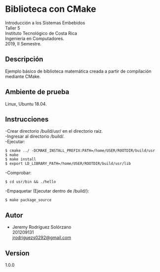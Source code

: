 # Biblioteca con CMake
Introducción a los Sistemas Embebidos  
Taller 5  
Instituto Tecnológico de Costa Rica  
Ingeniería en Computadores.   
2019, II Semestre.  

## Descripción
Ejemplo básico de biblioteca matemática creada a partir de compilación mediante CMake.

## Ambiente de prueba
Linux, Ubuntu 18.04.

## Instrucciones
-Crear directorio /build/usr/ en el directorio raíz.  
-Ingresar al directorio /build/.  
-Ejecutar:  
```
$ cmake ../ -DCMAKE_INSTALL_PREFIX:PATH=/home/USER/ROOTDIR/build/usr
$ make
$ make install
$ export LD_LIBRARY_PATH=/home/USER/ROOTDIR/build/usr/lib
```
-Comprobar:   
```
$ cd usr/bin && ./hello
```
-Empaquetar (Ejecutar dentro de /build/):   
```
$ make package_source
```
## Autor
* Jeremy Rodríguez Solórzano  
201209131  
jrodriguezs0292@gmail.com

## Version
1.0.0
